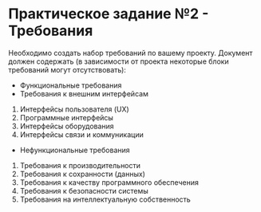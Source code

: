 # Практическое задание №2 - Требования
Необходимо создать набор требований по вашему проекту.
Документ должен содержать (в зависимости от проекта некоторые блоки требований могут отсутствовать):
* Функциональные требования
* Требования к внешним интерфейсам
1. Интерфейсы пользователя (UX)
2. Программные интерфейсы
3. Интерфейсы оборудования
4. Интерфейсы связи и коммуникации
* Нефункциональные требования
1. Требования к производительности
2. Требования к сохранности (данных)
3. Требования к качеству программного обеспечения
4. Требования к безопасности системы
5. Требования на интеллектуальную собственность
